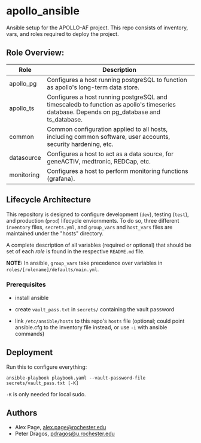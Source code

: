 # apollo_ansible

Ansible setup for the APOLLO-AF project. This repo consists of inventory, vars, and roles required to deploy the project.

## Role Overview:


| Role        | Description                                                                                                                               |
|-------------|-------------------------------------------------------------------------------------------------------------------------------------------|
| apollo_pg   | Configures a host running postgreSQL to function as apollo's long-term data store.                                                        |
| apollo_ts   | Configures a host running postgreSQL and timescaledb to function as apollo's timeseries database. Depends on pg_database and ts_database. |
| common      | Common configuration applied to all hosts, including common software, user accounts, security hardening, etc.                             |
| datasource  | Configures a host to act as a data source, for geneACTIV, medtronic, REDCap, etc.                                                         |
| monitoring  | Configures a host to perform monitoring functions (grafana).                                                                              |


## Lifecycle Architecture


This repository is designed to configure development (`dev`), testing (`test`), and production (`prod`) lifecycle enviornments. To do so, three different `inventory` files, `secrets.yml`, and `group_vars` and `host_vars` files are maintained under the "hosts" directory.

A complete description of all variables (required or optional) that should be set of each *role* is found in the respective `README.md` file. 

**NOTE:** In ansible, `group_vars` take precedence over variables in `roles/[rolename]/defaults/main.yml`. 


### Prerequisites

* install ansible

* create `vault_pass.txt` in `secrets/` containing the vault password

* link `/etc/ansible/hosts` to this repo's `hosts` file (optional; could point ansible.cfg to the inventory file instead, or use `-i` with ansible commands)

## Deployment

Run this to configure everything:

    ansible-playbook playbook.yaml --vault-password-file secrets/vault_pass.txt [-K]

`-K` is only needed for local sudo.

## Authors

* Alex Page, <alex.page@rochester.edu>
* Peter Dragos, <pdragos@u.rochester.edu>
